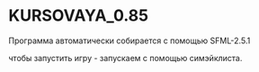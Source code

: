 # KURSOVAYA_0.85

Программа автоматически собирается с помощью SFML-2.5.1

чтобы запустить игру - запускаем с помощью симэйклиста.
